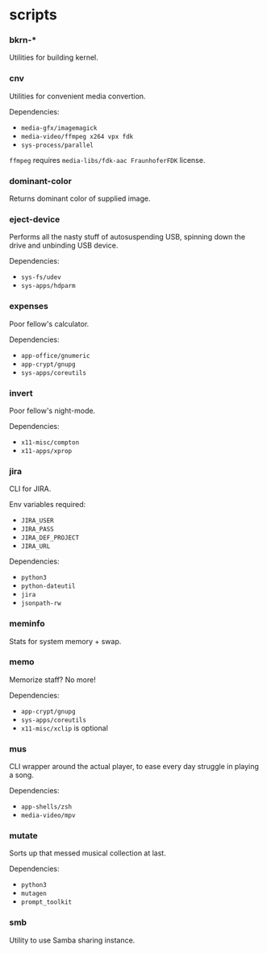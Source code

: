 scripts
=======

### bkrn-\*

Utilities for building kernel.

### cnv

Utilities for convenient media convertion.

Dependencies:
- `media-gfx/imagemagick`
- `media-video/ffmpeg x264 vpx fdk`
- `sys-process/parallel`

`ffmpeg` requires `media-libs/fdk-aac FraunhoferFDK` license.

### dominant-color

Returns dominant color of supplied image.

### eject-device

Performs all the nasty stuff of autosuspending USB, spinning down the drive and
unbinding USB device.

Dependencies:
- `sys-fs/udev`
- `sys-apps/hdparm`

### expenses

Poor fellow's calculator.

Dependencies:
- `app-office/gnumeric`
- `app-crypt/gnupg`
- `sys-apps/coreutils`

### invert

Poor fellow's night-mode.

Dependencies:
- `x11-misc/compton`
- `x11-apps/xprop`

### jira

CLI for JIRA.

Env variables required:
- `JIRA_USER`
- `JIRA_PASS`
- `JIRA_DEF_PROJECT`
- `JIRA_URL`

Dependencies:
- `python3`
- `python-dateutil`
- `jira`
- `jsonpath-rw`

### meminfo

Stats for system memory + swap.

### memo

Memorize staff? No more!

Dependencies:
- `app-crypt/gnupg`
- `sys-apps/coreutils`
- `x11-misc/xclip` is optional

### mus

CLI wrapper around the actual player, to ease every day struggle in playing a
song.

Dependencies:
- `app-shells/zsh`
- `media-video/mpv`

### mutate

Sorts up that messed musical collection at last.

Dependencies:
- `python3`
- `mutagen`
- `prompt_toolkit`

### smb

Utility to use Samba sharing instance.
